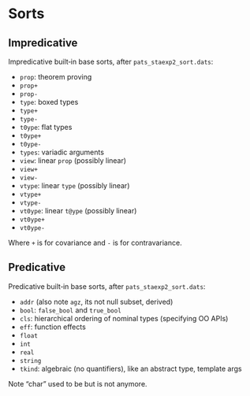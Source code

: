 Sorts
==============================================================================

Impredicative
------------------------------------------------------------------------------

Impredicative built‑in base sorts, after `pats_staexp2_sort.dats`:

  * `prop`: theorem proving
  * `prop+`
  * `prop-`
  * `type`: boxed types
  * `type+`
  * `type-`
  * `t0ype`: flat types
  * `t0ype+`
  * `t0ype-`
  * `types`: variadic arguments
  * `view`: linear `prop` (possibly linear)
  * `view+`
  * `view-`
  * `vtype`: linear `type` (possibly linear)
  * `vtype+`
  * `vtype-`
  * `vt0ype`: linear `t@ype` (possibly linear)
  * `vt0ype+`
  * `vt0ype-`

Where `+` is for covariance and `-` is for contravariance.


Predicative
------------------------------------------------------------------------------

Predicative built‑in base sorts, after `pats_staexp2_sort.dats`:

  * `addr` (also note `agz`, its not null subset, derived)
  * `bool`: `false_bool` and `true_bool`
  * `cls`: hierarchical ordering of nominal types (specifying OO APIs)
  * `eff`: function effects
  * `float`
  * `int`
  * `real`
  * `string`
  * `tkind`: algebraic (no quantifiers), like an abstract type, template args

Note “char” used to be but is not anymore.
